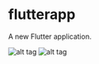 # flutterapp

A new Flutter application.

![alt tag](https://github.com/bhushangy/Flutter-UI/blob/master/signup.png)
![alt tag](https://github.com/bhushangy/Flutter-UI/blob/master/login.png)
